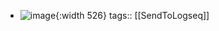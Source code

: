 - ![image](https://scontent-yyz1-1.xx.fbcdn.net/v/t39.30808-6/506855679_10235761761414073_1048760893011739592_n.jpg?_nc_cat=110&ccb=1-7&_nc_sid=127cfc&_nc_ohc=ww0PtfJWPCMQ7kNvwHb9wPb&_nc_oc=Adn4mDLN5DraxdtFnN8-P7SQXnk_48PBFG_HuMEONGG4d8HkOIp9UYWhtkndpH1RU1g&_nc_zt=23&_nc_ht=scontent-yyz1-1.xx&_nc_gid=O-O48zXK2yvZ4XiY0XSmUQ&oh=00_AfMDGD1r0LMZdGpBWhBrJp3E8YZdS-vAvGmtzGH8cIK9Ig&oe=685339A3){:width 526}
  tags:: [[SendToLogseq]]